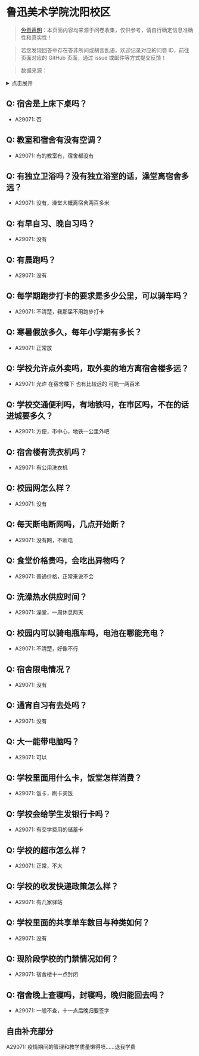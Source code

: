 # 鲁迅美术学院沈阳校区

> [免责声明](https://colleges.chat/#_3)：本页面内容均来源于问卷收集，仅供参考，请自行确定信息准确性和真实性！

> 若您发现回答中存在答非所问或胡言乱语，欢迎记录对应的问卷 ID，前往页面对应的 GitHub 页面，通过 issue 或邮件等方式提交反馈！

> 数据来源：

<details><summary>点击展开</summary>
<ul>
<li>A29071: 匿名 (2025 年 06 月)</li>
</ul>
</details>

## Q: 宿舍是上床下桌吗？

- A29071: 否

## Q: 教室和宿舍有没有空调？

- A29071: 有的教室有，宿舍都没有

## Q: 有独立卫浴吗？没有独立浴室的话，澡堂离宿舍多远？

- A29071: 没有，澡堂大概离宿舍两百多米

## Q: 有早自习、晚自习吗？

- A29071: 没有

## Q: 有晨跑吗？

- A29071: 没有

## Q: 每学期跑步打卡的要求是多少公里，可以骑车吗？

- A29071: 不清楚，我那届不用跑步打卡

## Q: 寒暑假放多久，每年小学期有多长？

- A29071: 正常放

## Q: 学校允许点外卖吗，取外卖的地方离宿舍楼多远？

- A29071: 允许 在宿舍楼下 也有比较远的 可能一两百米

## Q: 学校交通便利吗，有地铁吗，在市区吗，不在的话进城要多久？

- A29071: 方便，市中心，地铁一公里外吧

## Q: 宿舍楼有洗衣机吗？

- A29071: 有公用洗衣机

## Q: 校园网怎么样？

- A29071: 没有

## Q: 每天断电断网吗，几点开始断？

- A29071: 没有网，不断电

## Q: 食堂价格贵吗，会吃出异物吗？

- A29071: 普通价格，正常来说不会

## Q: 洗澡热水供应时间？

- A29071: 澡堂，一周休息两天

## Q: 校园内可以骑电瓶车吗，电池在哪能充电？

- A29071: 不清楚，好像不行

## Q: 宿舍限电情况？

- A29071: 没有

## Q: 通宵自习有去处吗？

- A29071: 没有

## Q: 大一能带电脑吗？

- A29071: 可以

## Q: 学校里面用什么卡，饭堂怎样消费？

- A29071: 饭卡，刷卡买饭

## Q: 学校会给学生发银行卡吗？

- A29071: 有交学费用的储蓄卡

## Q: 学校的超市怎么样？

- A29071: 正常，不大

## Q: 学校的收发快递政策怎么样？

- A29071: 有几家驿站

## Q: 学校里面的共享单车数目与种类如何？

- A29071: 没有

## Q: 现阶段学校的门禁情况如何？

- A29071: 宿舍楼十一点封闭

## Q: 宿舍晚上查寝吗，封寝吗，晚归能回去吗？

- A29071: 一般不查，十一点后晚归要签字

## 自由补充部分

A29071: 疫情期间的管理和教学质量懒得喷……退我学费